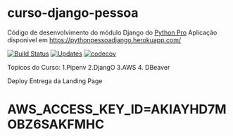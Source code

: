 # curso-django-pessoa
Código de desenvolvimento do módulo Django do [Python Pro](https://www.python.pro.br/)
Aplicação disponivel em https://pythonpessoadjango.herokuapp.com/


[![Build Status](https://travis-ci.com/pessoasnil/libpythonpessoa.svg?branch=main)](https://travis-ci.com/pessoasnil/libpythonpessoa)
[![Updates](https://pyup.io/repos/github/pessoasnil/libpythonpessoa/shield.svg)](https://pyup.io/repos/github/pessoasnil/libpythonpessoa/)
[![codecov](https://codecov.io/gh/pessoasnil/libpythonpro/branch/master/graph/badge.svg?token=W1S65KY8W0)](https://codecov.io/gh/pessoasnil/libpythonpro)

Topicos do Curso:
    1.Pipenv
    2.DjangO
    3.AWS
    4. DBeaver

Deploy
    Entrega da Landing Page



# AWS_ACCESS_KEY_ID=AKIAYHD7MOBZ6SAKFMHC










